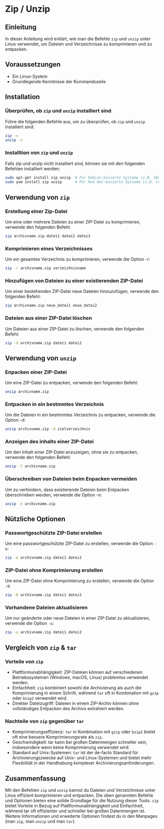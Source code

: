 # Zip / Unzip

## Einleitung

In dieser Anleitung wird erklärt, wie man die Befehle `zip` und `unzip` unter Linux verwendet, um Dateien und Verzeichnisse zu komprimieren und zu entpacken.

## Voraussetzungen

- Ein Linux-System
- Grundlegende Kenntnisse der Kommandozeile

## Installation

### Überprüfen, ob `zip` und `unzip` installiert sind

Führe die folgenden Befehle aus, um zu überprüfen, ob `zip` und `unzip` installiert sind:

```bash
zip -v
unzip -v
```

### Installtion von `zip` und `unzip`

Falls zip und unzip nicht installiert sind, können sie mit den folgenden Befehlen installiert werden:

```bash
sudo apt-get install zip unzip  # Für Debian-basierte Systeme (z.B. Ubuntu)
sudo yum install zip unzip      # Für Red Hat-basierte Systeme (z.B. CentOS)
```

## Verwendung von `zip`

### Erstellung einer Zip-Datei

Um eine oder mehrere Dateien zu einer ZIP-Datei zu komprimieren, verwende den folgenden Befehl:

```bash
zip archivname.zip datei1 datei2 datei3
```

### Komprimieren eines Verzeichnisses

Um ein gesamtes Verzeichnis zu komprimieren, verwende die Option -r:

```bash
zip -r archivname.zip verzeichnisname
```

### Hinzufügen von Dateien zu einer existierenden ZIP-Datei

Um einer bestehenden ZIP-Datei neue Dateien hinzuzufügen, verwende den folgenden Befehl:

```bash
zip archivname.zip neue_datei1 neue_datei2
```

### Dateien aus einer ZIP-Datei löschen

Um Dateien aus einer ZIP-Datei zu löschen, verwende den folgenden Befehl:

```bash
zip -d archivname.zip datei1 datei2
```

## Verwendung von `unzip`

### Enpacken einer ZIP-Datei

Um eine ZIP-Datei zu entpacken, verwende den folgenden Befehl:

```bash
unzip archivname.zip
```

### Entpacken in ein bestmmtes Verzeichnis

Um die Dateien in ein bestimmtes Verzeichnis zu entpacken, verwende die Option -d:

```bash
unzip archivname.zip -d zielverzeichnis
```

### Anzeigen des inhalts einer ZIP-Datei

Um den Inhalt einer ZIP-Datei anzuzeigen, ohne sie zu entpacken, verwende den folgenden Befehl:

```bash
unzip -l archivname.zip
```

### Überschreiben von Dateien beim  Enpacken vermeiden

Um zu verhindern, dass existierende Dateien beim Entpacken überschrieben werden, verwende die Option -n:

```bash
unzip -n archivname.zip
```

## Nützliche Optionen

### Passwortgeschützte ZIP-Datei erstellen

Um eine passwortgeschützte ZIP-Datei zu erstellen, verwende die Option `-e`:

```bash
zip -e archivname.zip datei1 datei2
```

### ZIP-Datei ohne Komprimierung erstellen

Um eine ZIP-Datei ohne Komprimierung zu erstellen, verwende die Option `-0`:

```bash
zip -0 archivname.zip datei1 datei2
```

### Vorhandene Dateien aktualisieren

Um nur geänderte oder neue Dateien in einer ZIP-Datei zu aktualisieren, verwende die Option `-u`:

```bash
zip -u archivname.zip datei1 datei2
```

## Vergleich von `zip` & `tar`

### Vorteile von `zip`

- Plattformunabhängigkeit: ZIP-Dateien können auf verschiedenen Betriebssystemen (Windows, macOS, Linux) problemlos verwendet werden.
- Einfachheit: `zip` kombiniert sowohl die Archivierung als auch die Komprimierung in einem Schritt, während `tar` oft in Kombination mit `gzip` oder `bzip2` verwendet wird.
- Direkter Dateizugriff: Dateien in einem ZIP-Archiv können ohne vollständiges Entpacken des Archivs extrahiert werden.

### Nachteile von `zip` gegenüber `tar`

- Komprimierungseffizienz: `tar` in Kombination mit `gzip` oder `bzip2` bietet oft eine bessere Komprimierungsrate als `zip.`
- Geschwindigkeit: tar kann bei großen Datenmengen schneller sein, insbesondere wenn keine Komprimierung verwendet wird.
- Standard auf Unix-Systemen: `tar` ist der de-facto Standard für Archivierungszwecke auf Unix- und Linux-Systemen und bietet mehr Flexibilität in der Handhabung komplexer Archivierungsanforderungen.

## Zusammenfassung

Mit den Befehlen `zip` und `unzip` kannst du Dateien und Verzeichnisse unter Linux effizient komprimieren und entpacken. Die oben genannten Befehle und Optionen bieten eine solide Grundlage für die Nutzung dieser Tools. `zip` bietet Vorteile in Bezug auf Plattformunabhängigkeit und Einfachheit, während tar oft effizienter und schneller bei großen Datenmengen ist. Weitere Informationen und erweiterte Optionen findest du in den Manpages (man `zip`, man `unzip` und man `tar`).
